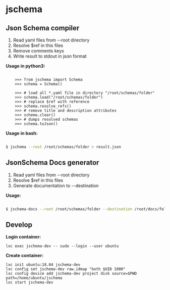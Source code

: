 # jschema

## Json Schema compiler

1. Read yaml files from --root directory
2. Resolve $ref in this files
3. Remove comments keys
4. Write result to stdout in json format

**Usage in python3:**
```python3

    >>> from jschema import Schema
    >>> schema = Schema()

    >>> # load all *.yaml file in directory "/root/schemas/folder"
    >>> schema.load("/root/schemas/folder")
    >>> # replace $ref with reference
    >>> schema.resolve_refs()
    >>> # remove title and description attributes
    >>> schema.clear()
    >>> # dumps resolved schemas
    >>> schema.toJson()

```

**Usage in bash:**
```bash

$ jschema --root /root/schemas/folder > result.json

```

## JsonSchema Docs generator

1. Read yaml files from --root directory
2. Resolve $ref in this files
3. Generate documentation to --destination

**Usage:**
```bash

$ jschema-docs --root /root/schemas/folder --destination /root/docs/folder

```

## Develop

**Login container:**
```
lxc exec jschema-dev -- sudo --login --user ubuntu
```

**Create container:**

```
lxc init ubuntu:18.04 jschema-dev
lxc config set jschema-dev raw.idmap "both $UID 1000"
lxc config device add jschema-dev project disk source=$PWD path=/home/ubuntu/jschema
lxc start jschema-dev
```
